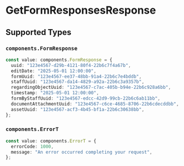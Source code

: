 # GetFormResponsesResponse


## Supported Types

### `components.FormResponse`

```typescript
const value: components.FormResponse = {
  uuid: "123e4567-d29b-4121-80f4-22b6c7f4a67b",
  editDate: "2025-05-01 12:00:00",
  formUuid: "123e4567-ee37-48bb-91a4-22b6c7e4bddb",
  staffUuid: "123e4567-da14-4829-a92a-22b6c3a9357b",
  regardingObjectUuid: "123e4567-c7ac-405b-b94e-22b6c928a6bb",
  timestamp: "2025-05-01 12:00:00",
  formByStaffUuid: "123e4567-edcc-42d9-99cb-22b6c6ab11bb",
  documentAttachmentUuid: "123e4567-c6ce-4685-8706-22b6cdecddbb",
  assetUuid: "123e4567-acf3-4b45-bf1a-22b6c30638bb",
};
```

### `components.ErrorT`

```typescript
const value: components.ErrorT = {
  errorCode: 1000,
  message: "An error occurred completing your request",
};
```

